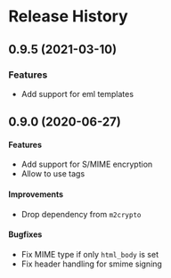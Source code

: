 # Release History

## 0.9.5 (2021-03-10)

### Features
- Add support for eml templates

## 0.9.0 (2020-06-27)

#### Features
- Add support for S/MIME encryption
- Allow to use tags

#### Improvements
- Drop dependency from `m2crypto`

#### Bugfixes
- Fix MIME type if only `html_body` is set
- Fix header handling for smime signing
